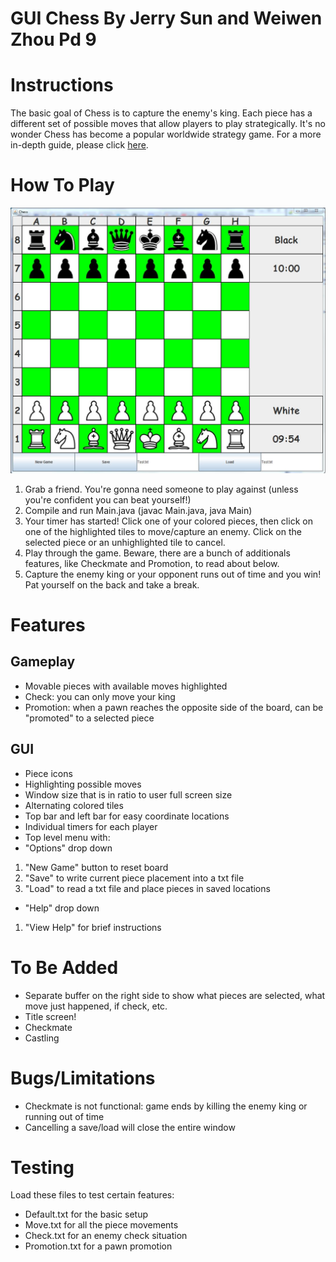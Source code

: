 # **GUI Chess** By Jerry Sun and Weiwen Zhou Pd 9 #

# Instructions

The basic goal of Chess is to capture the enemy's king. Each piece has a different set of possible
moves that allow players to play strategically. It's no wonder Chess has become a popular worldwide
strategy game. For a more in-depth guide, please click [here](http://www.chesscorner.com/tutorial/learn.htm).

# How To Play

![GUI](Icons/GUI.png "GUI")

1. Grab a friend. You're gonna need someone to play against (unless you're confident you can beat yourself!)
2. Compile and run Main.java (javac Main.java, java Main)
3. Your timer has started! Click one of your colored pieces, then click on one of the highlighted tiles to move/capture an enemy.
Click on the selected piece or an unhighlighted tile to cancel.
4. Play through the game. Beware, there are a bunch of additionals features, like Checkmate and Promotion, to read about below.
5. Capture the enemy king or your opponent runs out of time and you win! Pat yourself on the back and take a break. 

# Features

## Gameplay ##
- Movable pieces with available moves highlighted
- Check: you can only move your king
- Promotion: when a pawn reaches the opposite side of the board, can be "promoted" to a selected piece

## GUI ##
- Piece icons
- Highlighting possible moves
- Window size that is in ratio to user full screen size
- Alternating colored tiles
- Top bar and left bar for easy coordinate locations
- Individual timers for each player
- Top level menu with:
- "Options" drop down
1. "New Game" button to reset board
2. "Save" to write current piece placement into a txt file
1. "Load" to read a txt file and place pieces in saved locations
- "Help" drop down
1. "View Help" for brief instructions

# To Be Added
- Separate buffer on the right side to show what pieces are selected, what move just happened, if check, etc.
- Title screen!
- Checkmate
- Castling

# Bugs/Limitations
- Checkmate is not functional: game ends by killing the enemy king or running out of time
- Cancelling a save/load will close the entire window

# **Testing**
Load these files to test certain features:
- Default.txt for the basic setup
- Move.txt for all the piece movements
- Check.txt for an enemy check situation
- Promotion.txt for a pawn promotion


